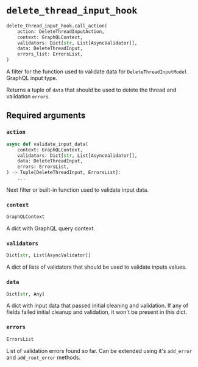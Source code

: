 # `delete_thread_input_hook`

```python
delete_thread_input_hook.call_action(
    action: DeleteThreadInputAction,
    context: GraphQLContext,
    validators: Dict[str, List[AsyncValidator]],
    data: DeleteThreadInput,
    errors_list: ErrorsList,
)
```

A filter for the function used to validate data for `DeleteThreadInputModel` GraphQL input type.

Returns a tuple of `data` that should be used to delete the thread and validation `errors`.


## Required arguments

### `action`

```python
async def validate_input_data(
    context: GraphQLContext,
    validators: Dict[str, List[AsyncValidator]],
    data: DeleteThreadInput,
    errors: ErrorsList,
) -> Tuple[DeleteThreadInput, ErrorsList]:
    ...
```

Next filter or built-in function used to validate input data.


### `context`

```python
GraphQLContext
```

A dict with GraphQL query context.


### `validators`

```python
Dict[str, List[AsyncValidator]]
```

A dict of lists of validators that should be used to validate inputs values.


### `data`

```python
Dict[str, Any]
```

A dict with input data that passed initial cleaning and validation. If any of fields failed initial cleanup and validation, it won't be present in this dict.


### `errors`

```python
ErrorsList
```

List of validation errors found so far. Can be extended using it's `add_error` and `add_root_error` methods.